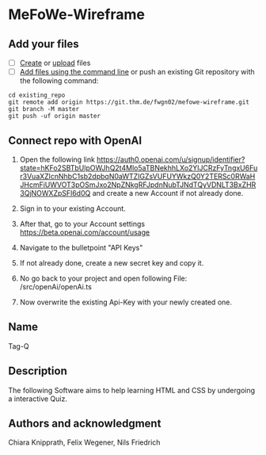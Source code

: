 # MeFoWe-Wireframe

## Add your files

- [ ] [Create](https://docs.gitlab.com/ee/user/project/repository/web_editor.html#create-a-file) or [upload](https://docs.gitlab.com/ee/user/project/repository/web_editor.html#upload-a-file) files
- [ ] [Add files using the command line](https://docs.gitlab.com/ee/gitlab-basics/add-file.html#add-a-file-using-the-command-line) or push an existing Git repository with the following command:

```
cd existing_repo
git remote add origin https://git.thm.de/fwgn02/mefowe-wireframe.git
git branch -M master
git push -uf origin master
```

## Connect repo with OpenAI

1. Open the following link https://auth0.openai.com/u/signup/identifier?state=hKFo2SBTbUlpOWJhQ2t4Mlo5aTBNekhhLXo2YlJCRzFyTngxU6Fur3VuaXZlcnNhbC1sb2dpbqN0aWTZIGZsVUFUYWkzQ0Y2TERSc0RWaHJHcmFiUWVOT3pOSmJxo2NpZNkgRFJpdnNubTJNdTQyVDNLT3BxZHR3QjNOWXZpSFl6d0Q and create a new Account if not already done.

2. Sign in to your existing Account.

3. After that, go to your Account settings https://beta.openai.com/account/usage

4. Navigate to the bulletpoint "API Keys"

5. If not already done, create a new secret key and copy it.

6. No go back to your project and open following File: /src/openAi/openAi.ts

7. Now overwrite the existing Api-Key with your newly created one.

## Name

Tag-Q

## Description

The following Software aims to help learning HTML and CSS by undergoing a interactive Quiz.

## Authors and acknowledgment

Chiara Knipprath, Felix Wegener, Nils Friedrich
